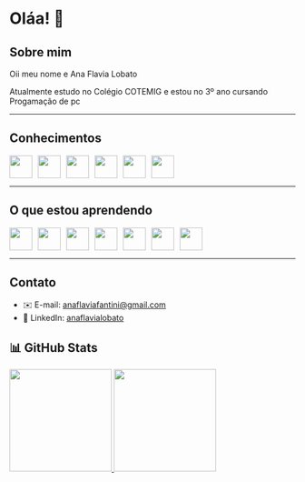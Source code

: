 # Oláa! 👋

## Sobre mim

Oii meu nome e Ana Flavia Lobato

Atualmente estudo no Colégio COTEMIG e estou no 3º ano cursando Progamação de pc

---


##  Conhecimentos

<div style="display: flex; align-items: center; gap: 10px; flex-wrap: wrap;">
  
  <!-- Linguagens -->
  <img src="https://cdn.jsdelivr.net/gh/devicons/devicon/icons/csharp/csharp-original.svg" width="40" height="40" />
  <img src="https://cdn.jsdelivr.net/gh/devicons/devicon/icons/javascript/javascript-original.svg" width="40" height="40" />
  
  <!-- Banco de Dados -->
  <img src="https://cdn.jsdelivr.net/gh/devicons/devicon/icons/mysql/mysql-original.svg" width="40" height="40" />
  
  <!-- Desenvolvimento Web -->
  <img src="https://cdn.jsdelivr.net/gh/devicons/devicon/icons/html5/html5-original.svg" width="40" height="40" />
  <img src="https://cdn.jsdelivr.net/gh/devicons/devicon/icons/css3/css3-original.svg" width="40" height="40" />
  
  <!-- Ferramentas -->
  <img src="https://cdn.jsdelivr.net/gh/devicons/devicon/icons/google/google-original.svg" width="40" height="40" />
</div>


---

##  O que estou aprendendo

<div style="display: flex; align-items: center; gap: 10px; flex-wrap: wrap;">

  <!-- Aprendizados -->
  <img src="https://cdn.jsdelivr.net/gh/devicons/devicon/icons/python/python-original.svg" width="40" height="40" />
  <img src="https://cdn.jsdelivr.net/gh/devicons/devicon/icons/nodejs/nodejs-original.svg" width="40" height="40" />
  <img src="https://cdn.jsdelivr.net/gh/devicons/devicon/icons/flutter/flutter-original.svg" width="40" height="40" />
  <img src="https://cdn.jsdelivr.net/gh/devicons/devicon/icons/php/php-original.svg" width="40" height="40" />
  <img loading="lazy" src="https://cdn.jsdelivr.net/gh/devicons/devicon/icons/linux/linux-original.svg" width="40" height="40"/>
  <img loading="lazy" src="https://cdn.jsdelivr.net/gh/devicons/devicon/icons/github/github-original.svg" width="40" height="40"/>
  <img loading="lazy" src="https://cdn.jsdelivr.net/gh/devicons/devicon/icons/figma/figma-original.svg" width="40" height="40"/>


</div>

---

##  Contato

- ✉️ E-mail: [anaflaviafantini@gmail.com](anaflaviafantini@gmail.com)  
- 🔗 LinkedIn: [anaflavialobato](https://www.linkedin.com/in/anaflavialobato)



## 📊 GitHub Stats

<div>
<a href="https://github.com/seu-usuário-aqui">
<img loading="lazy" height="180em" src="https://github-readme-stats.vercel.app/api/top-langs/?username=Fafa2702&layout=compact&langs_count=7&theme=dracula"/>
<img loading="lazy" height="180em" src="https://github-readme-stats.vercel.app/api?username=Fafa2702&show_icons=true&theme=dracula&include_all_commits=true&count_private=true"/>

</div>
